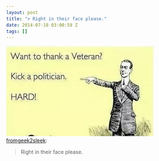 ```yaml
---
layout: post
title: "> Right in their face please."
date: 2014-07-18 03:00:59 Z
tags: []
---
```

![](/media/2014/07/92108362842.jpg)
[fromgeek2sleek](http://fromgeek2sleek.tumblr.com/post/92042741943/right-in-their-face-please):

> Right in their face please.
